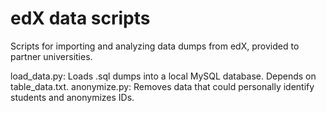 edX data scripts
================

Scripts for importing and analyzing data dumps from edX, provided to partner universities.

load_data.py: Loads .sql dumps into a local MySQL database. Depends on table_data.txt.
anonymize.py: Removes data that could personally identify students and anonymizes IDs.
